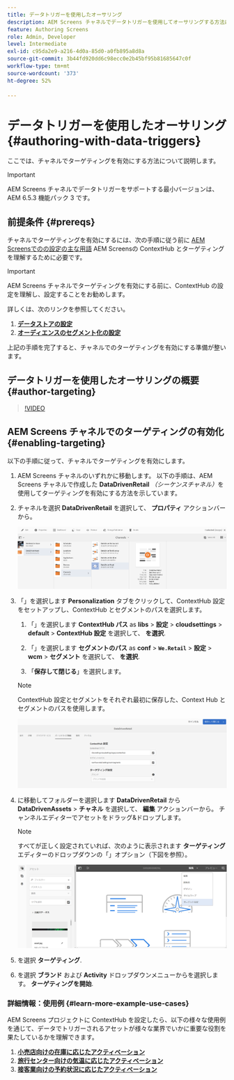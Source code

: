 ```yaml
---
title: データトリガーを使用したオーサリング
description: AEM Screens チャネルでデータトリガーを使用してオーサリングする方法について詳しく説明します。
feature: Authoring Screens
role: Admin, Developer
level: Intermediate
exl-id: c95da2e9-a216-4d0a-85d0-a0fb895a8d8a
source-git-commit: 3b44fd920dd6c98ecc0e2b45bf95b81685647c0f
workflow-type: tm+mt
source-wordcount: '373'
ht-degree: 52%

---
```


# データトリガーを使用したオーサリング {#authoring-with-data-triggers}

ここでは、チャネルでターゲティングを有効にする方法について説明します。

>[!IMPORTANT]
>
>AEM Screens チャネルでデータトリガーをサポートする最小バージョンは、AEM 6.5.3 機能パック 3 です。

## 前提条件 {#prereqs}

チャネルでターゲティングを有効にするには、次の手順に従う前に [AEM Screensでのの設定の主な用語](configuring-context-hub.md) AEM Screensの ContextHub とターゲティングを理解するために必要です。

>[!IMPORTANT]
>
>AEM Screens チャネルでターゲティングを有効にする前に、ContextHub の設定を理解し、設定することをお勧めします。

詳しくは、次のリンクを参照してください。

1. **[データストアの設定](configuring-context-hub.md)**
1. **[オーディエンスのセグメント化の設定](configuring-context-hub.md)**

上記の手順を完了すると、チャネルでのターゲティングを有効にする準備が整います。

## データトリガーを使用したオーサリングの概要 {#author-targeting}

>[!VIDEO](https://video.tv.adobe.com/v/31921)

## AEM Screens チャネルでのターゲティングの有効化 {#enabling-targeting}

以下の手順に従って、チャネルでターゲティングを有効にします。

1. AEM Screens チャネルのいずれかに移動します。 以下の手順は、AEM Screens チャネルで作成した **DataDrivenRetail** *（シーケンスチャネル）*&#x200B;を使用してターゲティングを有効にする方法を示しています。

1. チャネルを選択 **DataDrivenRetail** を選択して、 **プロパティ** アクションバーから。

   ![screen_shot_2019-05-01at43332pm](assets/screen_shot_2019-05-01at43332pm.png)

1. 「」を選択します **Personalization** タブをクリックして、ContextHub 設定をセットアップし、ContextHub とセグメントのパスを選択します。

   1. 「」を選択します **ContextHub パス** as **libs** > **設定** > **cloudsettings** > **default** > **ContextHub 設定** を選択して、 **を選択**.

   1. 「」を選択します **セグメントのパス** as **conf** > **`We.Retail`** > **設定** > **wcm** > **セグメント** を選択して、 **を選択**.

   1. 「**保存して閉じる**」を選択します。

   >[!NOTE]
   >
   >ContextHub 設定とセグメントをそれぞれ最初に保存した、Context Hub とセグメントのパスを使用します。

   ![screen_shot_2019-05-01at44030pm](assets/screen_shot_2019-05-01at44030pm.png)

1. に移動してフォルダーを選択します **DataDrivenRetail** から **DataDrivenAssets** > **チャネル** を選択して、 **編集** アクションバーから。 チャンネルエディターでアセットをドラッグ&amp;ドロップします。

   >[!NOTE]
   >
   >すべてが正しく設定されていれば、次のように表示されます **ターゲティング** エディターのドロップダウンの「」オプション（下図を参照）。

   ![screen_shot_2019-05-01at44231pm](assets/screen_shot_2019-05-01at44231pm.png)

1. を選択 **ターゲティング**.

1. を選択 **ブランド** および **Activity** ドロップダウンメニューからを選択します。 **ターゲティングを開始**.

### 詳細情報：使用例 {#learn-more-example-use-cases}

AEM Screens プロジェクトに ContextHub を設定したら、以下の様々な使用例を通じて、データでトリガーされるアセットが様々な業界でいかに重要な役割を果たしているかを理解できます。

1. **[小売店向けの在庫に応じたアクティベーション](retail-inventory-activation.md)**
1. **[旅行センター向けの気温に応じたアクティベーション](local-temperature-activation.md)**
1. **[接客業向けの予約状況に応じたアクティベーション](hospitality-reservation-activation.md)**
